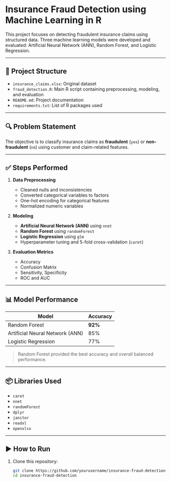 # Insurance Fraud Detection using Machine Learning in R

This project focuses on detecting fraudulent insurance claims using structured data. Three machine learning models were developed and evaluated: Artificial Neural Network (ANN), Random Forest, and Logistic Regression.

---

## 📁 Project Structure

- `insurance_claims.xlsx`: Original dataset
- `fraud_detection.R`: Main R script containing preprocessing, modeling, and evaluation
- `README.md`: Project documentation
- `requirements.txt`: List of R packages used

---

## 🔍 Problem Statement

The objective is to classify insurance claims as **fraudulent** (`yes`) or **non-fraudulent** (`no`) using customer and claim-related features.

---

## ✅ Steps Performed

1. **Data Preprocessing**
   - Cleaned nulls and inconsistencies
   - Converted categorical variables to factors
   - One-hot encoding for categorical features
   - Normalized numeric variables

2. **Modeling**
   - **Artificial Neural Network (ANN)** using `nnet`
   - **Random Forest** using `randomForest`
   - **Logistic Regression** using `glm`
   - Hyperparameter tuning and 5-fold cross-validation (`caret`)

3. **Evaluation Metrics**
   - Accuracy
   - Confusion Matrix
   - Sensitivity, Specificity
   - ROC and AUC

---

## 📊 Model Performance

| Model               | Accuracy |
|--------------------|----------|
| Random Forest       | **92%**  |
| Artificial Neural Network (ANN) | 85%      |
| Logistic Regression | 77%      |

> Random Forest provided the best accuracy and overall balanced performance.

---

## 📦 Libraries Used

- `caret`
- `nnet`
- `randomForest`
- `dplyr`
- `janitor`
- `readxl`
- `openxlsx`

---

## ▶️ How to Run

1. Clone this repository:
   ```bash
   git clone https://github.com/yourusername/insurance-fraud-detection.git
   cd insurance-fraud-detection
